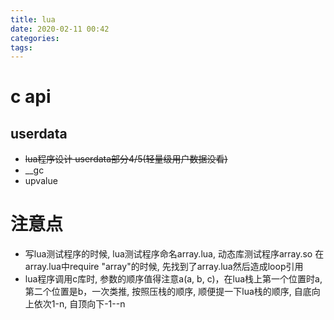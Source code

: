 ```yaml
---
title: lua
date: 2020-02-11 00:42
categories: 
tags: 
---
```


# c api
## userdata
* ~~lua程序设计 userdata部分4/5(轻量级用户数据没看)~~
* __gc
* upvalue





# 注意点
* 写lua测试程序的时候, lua测试程序命名array.lua, 动态库测试程序array.so 在array.lua中require "array"的时候, 先找到了array.lua然后造成loop引用
* lua程序调用c库时, 参数的顺序值得注意a(a, b, c)，在lua栈上第一个位置时a, 第二个位置是b，一次类推, 按照压栈的顺序, 顺便提一下lua栈的顺序, 自底向上依次1-n, 自顶向下-1--n
